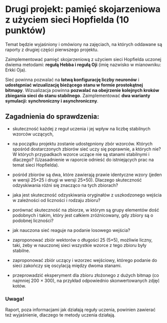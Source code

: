 # Drugi projekt: pamięć skojarzeniowa z użyciem sieci Hopfielda (10 punktów)

Temat będzie wyjaśniony i omówiony na zajęciach, na których oddawane są raporty z drugiej części pierwszego projektu.

Zaimplementować pamięć skojarzeniową z użyciem sieci Hopfielda uczonej dwiema metodami: **regułą Hebba i regułą Oji** 
(imię nazwisko w mianowniku: Erkki Oja).

Sieć powinna pozwalać na **łatwą konfigurację liczby neuronów** i **udostępniać wizualizację bieżącego stanu w formie 
prostokątnej bitmapy**. Wizualizacja powinna **pozwalać na obejrzenie kolejnych kroków zbiegania sieci do stanu 
stabilnego**. Zaimplementować **dwa warianty symulacji: synchroniczny i asynchroniczny**.

## Zagadnienia do sprawdzenia:

- skuteczność każdej z reguł uczenia i jej wpływ na liczbę stabilnych wzorców uczących,

- na początku projektu zostanie udostępniony zbór wzorców. Których spośród dostarczonych zbiorów sieć uczy się 
  poprawnie, a których nie? W których przypadkach wzorce uczące nie są stanami stabilnymi i dlaczego?
  (Uzasadnienie w raporcie odnieść do istniejących prac na temat sieci Hopfielda).

- pośród zbiorów są dwa, które zawierają prawie identyczne wzory (jeden w wersji 25×25 i drugi w wersji 25×50). 
  Dlaczego skuteczność odzyskiwania różni się znacząco na tych zbiorach?

- jaka jest skuteczność odzyskiwania oryginałów z uszkodzonego wejścia w zależności od liczności i rodzaju zbioru?

- porównać skuteczność na zbiorze, w którym są grupy elementów dość podobnych i takim, który jest całkiem zróżnicowany, 
  gdy zbiory są o podobnej liczności?

- jak nauczona sieć reaguje na podanie losowego wejścia?

- zaproponować zbiór wektorów o długości 25 (5×5), możliwie liczny, taki, żeby w nauczonej sieci wszystkie wzorce 
  z tego zbioru były stabilne.

- zaproponować zbiór uczący i wzorzec wejściowy, którego podanie do sieci zakończy się oscylacją między dwoma stanami.

- przeprowadzić eksperyment dla zbioru złożonego z dużych bitmap (co najmniej 200 × 300), 
  na przykład odpowiednio skonwertowanych zdjęć kotów.

### Uwaga!
Raport, poza informacjami jak działają reguły uczenia, powinien zawierać też wyjaśnienie, dlaczego 
te metody uczenia działają.